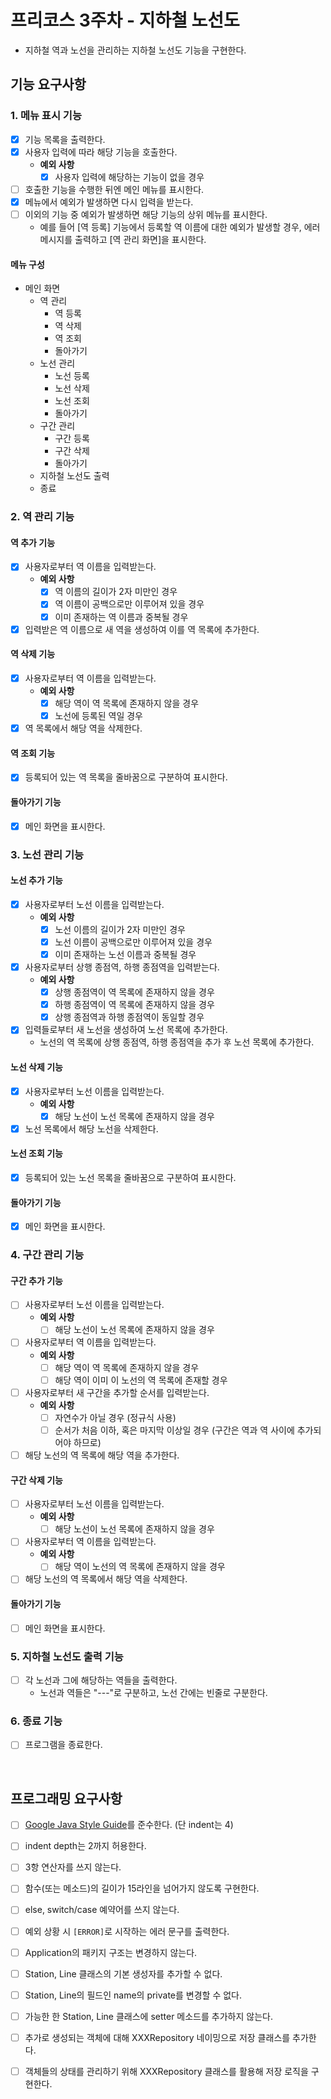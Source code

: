 # 프리코스 3주차 - 지하철 노선도

* 지하철 역과 노선을 관리하는 지하철 노선도 기능을 구현한다.

## 기능 요구사항

### 1. 메뉴 표시 기능

* [x] 기능 목록을 출력한다.
* [x] 사용자 입력에 따라 해당 기능을 호출한다.
  *  **예외 사항**
     * [x] 사용자 입력에 해당하는 기능이 없을 경우
* [ ] 호출한 기능을 수행한 뒤엔 메인 메뉴를 표시한다.
* [x] 메뉴에서 예외가 발생하면 다시 입력을 받는다.
* [ ] 이외의 기능 중 예외가 발생하면 해당 기능의 상위 메뉴를 표시한다.
  * 예를 들어 [역 등록] 기능에서 등록할 역 이름에 대한 예외가 발생할 경우, 에러 메시지를 출력하고 [역 관리 화면]을 표시한다.

#### 메뉴 구성

* 메인 화면
  * 역 관리
    * 역 등록
    * 역 삭제
    * 역 조회
    * 돌아가기
  * 노선 관리
    * 노선 등록
    * 노선 삭제
    * 노선 조회
    * 돌아가기
  * 구간 관리
    * 구간 등록
    * 구간 삭제
    * 돌아가기
  * 지하철 노선도 출력
  * 종료

### 2. 역 관리 기능

#### 역 추가 기능

* [x] 사용자로부터 역 이름을 입력받는다.
  *  **예외 사항**
     * [x] 역 이름의 길이가 2자 미만인 경우
     * [x] 역 이름이 공백으로만 이루어져 있을 경우
     * [x] 이미 존재하는 역 이름과 중복될 경우
* [x] 입력받은 역 이름으로 새 역을 생성하여 이를 역 목록에 추가한다.

#### 역 삭제 기능

* [x] 사용자로부터 역 이름을 입력받는다.
  *  **예외 사항**
     * [x] 해당 역이 역 목록에 존재하지 않을 경우
     * [x] 노선에 등록된 역일 경우
* [x] 역 목록에서 해당 역을 삭제한다.

#### 역 조회 기능

* [x] 등록되어 있는 역 목록을 줄바꿈으로 구분하여 표시한다.

#### 돌아가기 기능

* [x] 메인 화면을 표시한다.

### 3. 노선 관리 기능

#### 노선 추가 기능

* [x] 사용자로부터 노선 이름을 입력받는다.
  *  **예외 사항**
     * [x] 노선 이름의 길이가 2자 미만인 경우
     * [x] 노선 이름이 공백으로만 이루어져 있을 경우
     * [x] 이미 존재하는 노선 이름과 중복될 경우
* [x] 사용자로부터 상행 종점역, 하행 종점역을 입력받는다.
  *  **예외 사항**
     * [x] 상행 종점역이 역 목록에 존재하지 않을 경우
     * [x] 하행 종점역이 역 목록에 존재하지 않을 경우
     * [x] 상행 종점역과 하행 종점역이 동일할 경우
* [x] 입력들로부터 새 노선을 생성하여 노선 목록에 추가한다.
  * 노선의 역 목록에 상행 종점역, 하행 종점역을 추가 후 노선 목록에 추가한다.

#### 노선 삭제 기능

* [x] 사용자로부터 노선 이름을 입력받는다.
  *  **예외 사항**
     * [x] 해당 노선이 노선 목록에 존재하지 않을 경우
* [x] 노선 목록에서 해당 노선을 삭제한다.

#### 노선 조회 기능

* [x] 등록되어 있는 노선 목록을 줄바꿈으로 구분하여 표시한다.

#### 돌아가기 기능

* [x] 메인 화면을 표시한다.

### 4. 구간 관리 기능

#### 구간 추가 기능

* [ ] 사용자로부터 노선 이름을 입력받는다.
  *  **예외 사항**
     * [ ] 해당 노선이 노선 목록에 존재하지 않을 경우
* [ ] 사용자로부터 역 이름을 입력받는다.
  *  **예외 사항**
     * [ ] 해당 역이 역 목록에 존재하지 않을 경우
     * [ ] 해당 역이 이미 이 노선의 역 목록에 존재할 경우
* [ ] 사용자로부터 새 구간을 추가할 순서를 입력받는다.
  *  **예외 사항**
     * [ ] 자연수가 아닐 경우 (정규식 사용)
     * [ ] 순서가 처음 이하, 혹은 마지막 이상일 경우 (구간은 역과 역 사이에 추가되어야 하므로)
* [ ] 해당 노선의 역 목록에 해당 역을 추가한다.

#### 구간 삭제 기능

* [ ] 사용자로부터 노선 이름을 입력받는다.
  *  **예외 사항**
     * [ ] 해당 노선이 노선 목록에 존재하지 않을 경우
* [ ] 사용자로부터 역 이름을 입력받는다.
  *  **예외 사항**
     * [ ] 해당 역이 노선의 역 목록에 존재하지 않을 경우
* [ ] 해당 노선의 역 목록에서 해당 역을 삭제한다.

#### 돌아가기 기능

* [ ] 메인 화면을 표시한다.

### 5. 지하철 노선도 출력 기능

* [ ] 각 노선과 그에 해당하는 역들을 출력한다.
  * 노선과 역들은 "---"로 구분하고, 노선 간에는 빈줄로 구분한다.

### 6. 종료 기능

* [ ] 프로그램을 종료한다.

<br>

## 프로그래밍 요구사항

* [ ] [Google Java Style Guide](https://google.github.io/styleguide/javaguide.html)를 준수한다. (단 indent는 4)
* [ ] indent depth는 2까지 허용한다.
* [ ] 3항 연산자를 쓰지 않는다.
* [ ] 함수(또는 메소드)의 길이가 15라인을 넘어가지 않도록 구현한다.
* [ ] else, switch/case 예약어를 쓰지 않는다.
* [ ] 예외 상황 시 `[ERROR]`로 시작하는 에러 문구를 출력한다.
* [ ] Application의 패키지 구조는 변경하지 않는다.
* [ ] Station, Line 클래스의 기본 생성자를 추가할 수 없다.
* [ ] Station, Line의 필드인 name의 private를 변경할 수 없다.
* [ ] 가능한 한 Station, Line 클래스에 setter 메소드를 추가하지 않는다.
* [ ] 추가로 생성되는 객체에 대해 XXXRepository 네이밍으로 저장 클래스를 추가한다.
* [ ] 객체들의 상태를 관리하기 위해 XXXRepository 클래스를 활용해 저장 로직을 구현한다.

